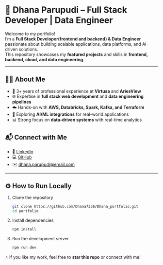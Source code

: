 # 🌟 Dhana Parupudi – Full Stack Developer | Data Engineer

Welcome to my portfolio!  
I’m a **Full Stack Developer(frontend and backend) & Data Engineer** passionate about building scalable applications, data platforms, and AI-driven solutions.  
This repository showcases my **featured projects** and skills in **frontend, backend, cloud, and data engineering**.

---

## 👩‍💻 About Me  
- 💼 3+ years of professional experience at **Virtusa** and **AriesView**  
- 🌐 Expertise in **full stack web development** and **data engineering pipelines**  
- ☁️ Hands-on with **AWS, Databricks, Spark, Kafka, and Terraform**  
- 🤖 Exploring **AI/ML integrations** for real-world applications  
- 📊 Strong focus on **data-driven systems** with real-time analytics  



## 📬 Connect with Me  
- 💼 [LinkedIn](https://linkedin.com/in/your-link)  
- 💻 [GitHub](https://github.com/yourusername)  
- ✉️ dhana.parupudi@email.com  

---

## ⚙️ How to Run Locally  

1. Clone the repository  
   ```bash
   git clone https://github.com/Dhana7336/Dhana_portfolio.git
   cd portfolio

2. Install dependencies  
   ```bash
   npm install

3. Run the development server  
   ```bash
   npm run dev

⭐ If you like my work, feel free to **star this repo** or connect with me!
